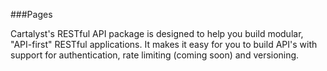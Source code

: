 ###Pages

Cartalyst's RESTful API package is designed to help you build modular, "API-first" RESTful applications. It makes it easy for you to build API's with support for authentication, rate limiting (coming soon) and versioning.
